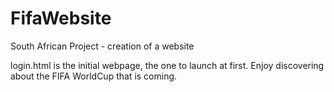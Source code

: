 # FifaWebsite
South African Project - creation of a website

login.html is the initial webpage, the one to launch at first.
Enjoy discovering about the FIFA WorldCup that is coming.
